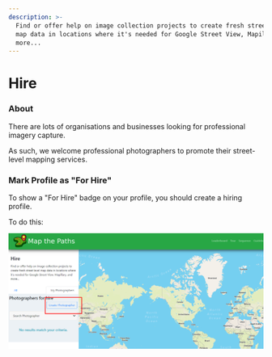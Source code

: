```yaml
---
description: >-
  Find or offer help on image collection projects to create fresh street level
  map data in locations where it's needed for Google Street View, Mapillary, and
  more...
---
```


# Hire

### About

There are lots of organisations and businesses looking for professional imagery capture.

As such, we welcome professional photographers to promote their street-level mapping services.

### Mark Profile as "For Hire"

To show a "For Hire" badge on your profile, you should create a hiring profile.

To do this:

![](../../../.gitbook/assets/57f378db-51af-4ebd-b280-948a8d2864cb.png)

